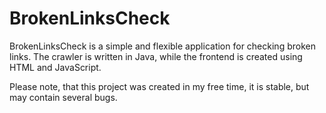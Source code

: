 BrokenLinksCheck
================

BrokenLinksCheck is a simple and flexible application for checking broken links. The crawler is written in Java, while the frontend is created using HTML and JavaScript.

Please note, that this project was created in my free time, it is stable, but may contain several bugs.
